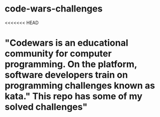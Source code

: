 # code-wars-challenges
<<<<<<< HEAD

"Codewars is an educational community for computer programming. On the platform, software developers train on programming challenges known as kata." This repo has some of my solved challenges"
=======

